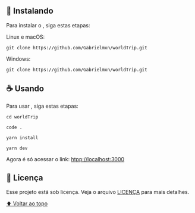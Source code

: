 ## 🚀 Instalando <WorldTrip>

Para instalar o <WorldTrip>, siga estas etapas:

Linux e macOS:
```
git clone https://github.com/Gabrielmxn/worldTrip.git
```

Windows:
```
git clone https://github.com/Gabrielmxn/worldTrip.git
```

## ☕ Usando <WorldTrip>

Para usar <WorldTrip>, siga estas etapas:

```
cd worldTrip
```

```
code .
```

```
yarn install
```

```
yarn dev
```

Agora é só acessar o link: [htpp://localhost:3000](htpp://localhost:3000) 

## 📝 Licença

Esse projeto está sob licença. Veja o arquivo [LICENÇA](LICENSE.md) para mais detalhes.

[⬆ Voltar ao topo](#WorldTrip)<br>
